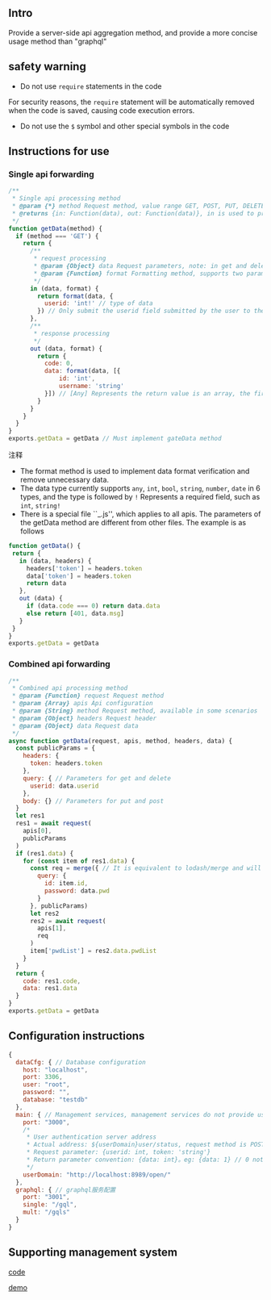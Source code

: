 ## Intro

Provide a server-side api aggregation method, and provide a more concise usage method than "graphql"

## safety warning

 - Do not use ``require`` statements in the code

  For security reasons, the ``require`` statement will be automatically removed when the code is saved, causing code execution errors.

 - Do not use the ``$`` symbol and other special symbols in the code

## Instructions for use

### Single api forwarding
```js
/**
 * Single api processing method
 * @param {*} method Request method, value range GET, POST, PUT, DELETE, all uppercase
 * @returns {in: Function(data), out: Function(data)}, in is used to process the requested data, and out is used to process the returned data. The data here has been processed by common methods.
 */
function getData(method) {
  if (method === 'GET') {
    return {
      /**
       * request processing
       * @param {Object} data Request parameters, note: in get and delete requests, the parameters in the body will be ignored
       * @param {Function} format Formatting method, supports two parameters: data, format
       */
      in (data, format) {
        return format(data, {
          userid: 'int!' // type of data
        }) // Only submit the userid field submitted by the user to the background, and automatically discard other fields
      },
      /**
       * response processing
       */
      out (data, format) {
        return {
          code: 0,
          data: format(data, [{
              id: 'int',
              username: 'string'
          }]) // [Any] Represents the return value is an array, the first element in the array is the return value, only the id and username are retained in the returned data, other data such as class, age, sex, etc. are not returned
        }
      }
    }
  }
}
exports.getData = getData // Must implement gateData method
```
注释

 - The format method is used to implement data format verification and remove unnecessary data.
 - The data type currently supports ``any``, ``int``, ``bool``, ``string``, ``number``, ``date`` in 6 types, and the type is followed by ``!`` Represents a required field, such as ``int``, ``string!``
 - There is a special file ``_.js'', which applies to all apis. The parameters of the getData method are different from other files. The example is as follows


 ```js
 function getData() {
  return {
    in (data, headers) {
      headers['token'] = headers.token
      data['token'] = headers.token
      return data
    },
    out (data) {
      if (data.code === 0) return data.data
      else return [401, data.msg]
    }
  }
}
exports.getData = getData
```

### Combined api forwarding
```js
/**
 * Combined api processing method
 * @param {Function} request Request method
 * @param {Array} apis Api configuration
 * @param {String} method Request method, available in some scenarios
 * @param {Object} headers Request header
 * @param {Object} data Request data
 */
async function getData(request, apis, method, headers, data) {
  const publicParams = {
    headers: {
      token: headers.token
    },
    query: { // Parameters for get and delete
      userid: data.userid
    },
    body: {} // Parameters for put and post
  }
  let res1
  res1 = await request(
    apis[0],
    publicParams
  )
  if (res1.data) {
    for (const item of res1.data) {
      const req = merge({ // It is equivalent to lodash/merge and will be automatically introduced.
        query: {
          id: item.id,
          password: data.pwd
        }
      }, publicParams)
      let res2
      res2 = await request(
        apis[1],
        req
      )
      item['pwdList'] = res2.data.pwdList
    }
  }
  return {
    code: res1.code,
    data: res1.data
  }
}
exports.getData = getData
```
## Configuration instructions
```js
{
  dataCfg: { // Database configuration
    host: "localhost",
    port: 3306,
    user: "root",
    password: "",
    database: "testdb"
  },
  main: { // Management services, management services do not provide user login and authentication services, and need to be implemented externally.
    port: "3000",
    /*
     * User authentication server address
     * Actual address: ${userDomain}user/status, request method is POST
     * Request parameter: {userid: int, token: 'string'}
     * Return parameter convention: {data: int}。eg: {data: 1} // 0 not logged in 1 logged in, 2 logged in expired, 3 kicked offline
     */
    userDomain: "http://localhost:8989/open/"
  },
  graphql: { // graphql服务配置
    port: "3001",
    single: "/gql",
    mult: "/gqls"
  }
}
```
## Supporting management system

[code](https://github.com/wocanbe/gogoo-front)

[demo](https://gogoo.cc/code/)


